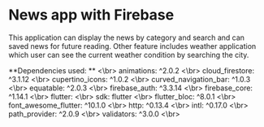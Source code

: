 # News app with Firebase

This application can display the news by category and search and can saved news for future reading. Other feature includes weather application which user can see the current weather condition by searching the city.

**Dependencies used: **
<\br>
  animations: ^2.0.2 <\br>
  cloud_firestore: ^3.1.12 <\br> 
  cupertino_icons: ^1.0.2 <\br>
  curved_navigation_bar: ^1.0.3 <\br>
  equatable: ^2.0.3 <\br>
  firebase_auth: ^3.3.14 <\br>
  firebase_core: ^1.14.1 <\br>
  flutter: <\br>
    sdk: flutter <\br>
  flutter_bloc: ^8.0.1 <\br>
  font_awesome_flutter: ^10.1.0 <\br>
  http: ^0.13.4 <\br>
  intl: ^0.17.0 <\br>
  path_provider: ^2.0.9 <\br>
  validators: ^3.0.0 <\br>

